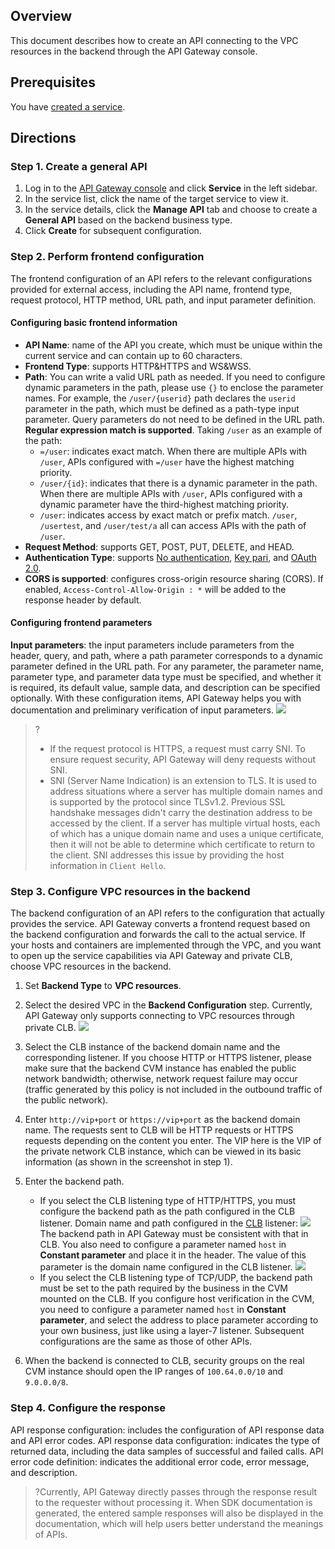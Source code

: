 ## Overview

This document describes how to create an API connecting to the VPC resources in the backend through the API Gateway console.


## Prerequisites
You have [created a service](https://intl.cloud.tencent.com/document/product/628/11787).


## Directions
### Step 1. Create a general API

1. Log in to the [API Gateway console](https://console.cloud.tencent.com/apigateway/index?rid=1) and click **Service** in the left sidebar.
2. In the service list, click the name of the target service to view it.
3. In the service details, click the **Manage API** tab and choose to create a **General API** based on the backend business type.
4. Click **Create** for subsequent configuration.

### Step 2. Perform frontend configuration

The frontend configuration of an API refers to the relevant configurations provided for external access, including the API name, frontend type, request protocol, HTTP method, URL path, and input parameter definition.

#### Configuring basic frontend information

- **API Name**: name of the API you create, which must be unique within the current service and can contain up to 60 characters.
- **Frontend Type**: supports HTTP&HTTPS and WS&WSS.
- **Path**: You can write a valid URL path as needed. If you need to configure dynamic parameters in the path, please use `{}` to enclose the parameter names. For example, the `/user/{userid}` path declares the `userid` parameter in the path, which must be defined as a path-type input parameter. Query parameters do not need to be defined in the URL path.
  **Regular expression match is supported**. Taking `/user` as an example of the path:
	- `=/user`: indicates exact match. When there are multiple APIs with `/user`, APIs configured with `=/user` have the highest matching priority.
	- `/user/{id}`: indicates that there is a dynamic parameter in the path. When there are multiple APIs with `/user`, APIs configured with a dynamic parameter have the third-highest matching priority.
	- `/user`: indicates access by exact match or prefix match. `/user`, `/usertest`, and `/user/test/a` all can access APIs with the path of `/user`.
- **Request Method**: supports GET, POST, PUT, DELETE, and HEAD.
- **Authentication Type**: supports [No authentication](https://intl.cloud.tencent.com/document/product/628/11820), [Key pari](https://intl.cloud.tencent.com/document/product/628/11819), and [OAuth 2.0](https://intl.cloud.tencent.com/document/product/628/34065).
- **CORS is supported**: configures cross-origin resource sharing (CORS). If enabled, `Access-Control-Allow-Origin : *` will be added to the response header by default.

#### Configuring frontend parameters

**Input parameters**: the input parameters include parameters from the header, query, and path, where a path parameter corresponds to a dynamic parameter defined in the URL path. For any parameter, the parameter name, parameter type, and parameter data type must be specified, and whether it is required, its default value, sample data, and description can be specified optionally. With these configuration items, API Gateway helps you with documentation and preliminary verification of input parameters.
![](https://main.qcloudimg.com/raw/94699cd44a03405f5113f8b56748aa1f.png)

> ?
> - If the request protocol is HTTPS, a request must carry SNI. To ensure request security, API Gateway will deny requests without SNI.
> - SNI (Server Name Indication) is an extension to TLS. It is used to address situations where a server has multiple domain names and is supported by the protocol since TLSv1.2. Previous SSL handshake messages didn't carry the destination address to be accessed by the client. If a server has multiple virtual hosts, each of which has a unique domain name and uses a unique certificate, then it will not be able to determine which certificate to return to the client. SNI addresses this issue by providing the host information in `Client Hello`.

### Step 3. Configure VPC resources in the backend

The backend configuration of an API refers to the configuration that actually provides the service. API Gateway converts a frontend request based on the backend configuration and forwards the call to the actual service.
If your hosts and containers are implemented through the VPC, and you want to open up the service capabilities via API Gateway and private CLB, choose VPC resources in the backend.

1. Set **Backend Type** to **VPC resources**.
2. Select the desired VPC in the **Backend Configuration** step. Currently, API Gateway only supports connecting to VPC resources through private CLB.
   ![](https://main.qcloudimg.com/raw/9fcb47b8f6fb10bbe8f52bc8134e1703.png)
3. Select the CLB instance of the backend domain name and the corresponding listener.
   If you choose HTTP or HTTPS listener, please make sure that the backend CVM instance has enabled the public network bandwidth; otherwise, network request failure may occur (traffic generated by this policy is not included in the outbound traffic of the public network).
4. Enter `http://vip+port` or `https://vip+port` as the backend domain name. The requests sent to CLB will be HTTP requests or HTTPS requests depending on the content you enter. The VIP here is the VIP of the private network CLB instance, which can be viewed in its basic information (as shown in the screenshot in step 1).
5. Enter the backend path.

	- If you select the CLB listening type of HTTP/HTTPS, you must configure the backend path as the path configured in the CLB listener.
    Domain name and path configured in the [CLB](https://console.cloud.tencent.com/clb/index) listener:
    ![](https://main.qcloudimg.com/raw/40b6cabcfb893cb6c1caf663ffa38e8c.png)
   The backend path in API Gateway must be consistent with that in CLB.
   You also need to configure a parameter named `host` in **Constant parameter** and place it in the header. The value of this parameter is the domain name configured in the CLB listener.
    ![](https://main.qcloudimg.com/raw/38201ce524986c4aef2935df173c6756.png)
	- If you select the CLB listening type of TCP/UDP, the backend path must be set to the path required by the business in the CVM mounted on the CLB.
    If you configure host verification in the CVM, you need to configure a parameter named `host` in **Constant parameter**, and select the address to place parameter according to your own business, just like using a layer-7 listener. Subsequent configurations are the same as those of other APIs.

6. When the backend is connected to CLB, security groups on the real CVM instance should open the IP ranges of `100.64.0.0/10` and `9.0.0.0/8`.

### Step 4. Configure the response

API response configuration: includes the configuration of API response data and API error codes.
API response data configuration: indicates the type of returned data, including the data samples of successful and failed calls.
API error code definition: indicates the additional error code, error message, and description.

> ?Currently, API Gateway directly passes through the response result to the requester without processing it. When SDK documentation is generated, the entered sample responses will also be displayed in the documentation, which will help users better understand the meanings of APIs.
